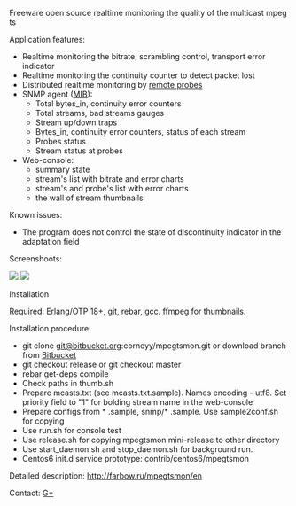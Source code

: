 Freeware open source realtime monitoring the quality of the multicast mpeg ts

Application features:

* Realtime monitoring the bitrate, scrambling control, transport error indicator 
* Realtime monitoring the сontinuity counter to detect packet lost
* Distributed realtime monitoring by [remote probes](https://bitbucket.org/corneyy/mtsm_probe)
* SNMP agent ([MIB](https://bitbucket.org/corneyy/mpegtsmon/raw/2611cba323edc6f7199651bb5640f3a06d86ad64/mibs/MPEGTSMON-MIB.mib)):
    * Total bytes_in, сontinuity error counters
    * Total streams, bad streams gauges
    * Stream up/down traps
    * Bytes_in, сontinuity error counters, status of each stream
    * Probes status
    * Stream status at probes
* Web-console:
    * summary state
    * stream's list with bitrate and error charts
    * stream's and probe's list with error charts
    * the wall of stream thumbnails

Known issues:

* The program does not control the state of discontinuity indicator in the adaptation field

Screenshoots:

![](http://farbow.ru/mpegtsmon/mpegtsmon_shot01_thumb.png)
![](http://farbow.ru/mpegtsmon/mpegtsmon_shot02_thumb.png)

Installation

Required: Erlang/OTP 18+, git, rebar, gcc. ffmpeg for thumbnails. 

Installation procedure:

* git clone git@bitbucket.org:corneyy/mpegtsmon.git or download branch from [Bitbucket](https://bitbucket.org/corneyy/mpegtsmon/downloads)
* git checkout release or git checkout master
* rebar get-deps compile
* Check paths in thumb.sh
* Prepare mcasts.txt (see mcasts.txt.sample). Names encoding - utf8. Set priority field to "1" for bolding stream name in the web-console
* Prepare configs from * .sample, snmp/* .sample. Use sample2conf.sh for copying
* Use run.sh for console test 
* Use release.sh for copying mpegtsmon mini-release to other directory
* Use start_daemon.sh and stop_daemon.sh for background run.
* Centos6 init.d service prototype: contrib/centos6/mpegtsmon

Detailed description: http://farbow.ru/mpegtsmon/en

Contact: [G+](https://plus.google.com/u/0/communities/100931549539779383687)